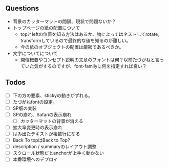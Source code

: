 ## Questions

- 背景のカッターマットの間隔、現状で問題ないか？
- トップページの紙の配置について
    - topとleftの位置を知る方法はあるか、物によってはネストしてrotate, transformしているので最終的な値を知るのが難しい。
    - 今の紙のオブジェクトの配置は厳密であるべきか。
- 文字についてについて
    - 開催概要やコンセプト説明の文章のフォントは何？以前たづがねと言っていた気がするのですが、font-familyに何を指定すれば良い？

## Todos

- [ ] 下の方の要素、stickyの動きがずれる。
- [ ] たづがねfontの設定。
- [ ] SP版の実装
- [ ] SPの崩れ、Safariの表示崩れ
  - [ ] カッターマットの背景が消える
- [ ] 拡大率変更時の表示崩れ
- [ ] はみ出たテキストが複数行になる
- [ ] Back To topはBack to Top?
- [ ] description / summaryのレイアウト調整
- [ ] スクロール状態だとanchorが上手く動かない
- [ ] 本番環境へのデプロイ
